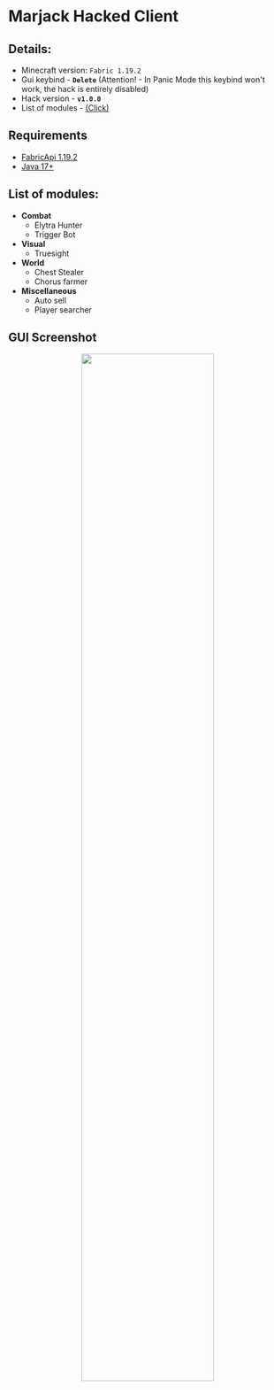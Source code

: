 # Marjack Hacked Client

## Details:

- Minecraft version: `Fabric 1.19.2`
- Gui keybind - **``Delete``** (Attention! - In Panic Mode this keybind won't work, the hack is entirely disabled)
- Hack version - **`v1.0.0`**
- List of modules - [(Click)](#list-of-modules)

## Requirements

- [FabricApi 1.19.2](https://www.curseforge.com/minecraft/mc-mods/fabric-api/files/4902659)
- [Java 17+](https://www.oracle.com/java/technologies/javase/jdk17-archive-downloads.html)

## List of modules:

- **Combat**
    - Elytra Hunter
    - Trigger Bot
- **Visual**
    - Truesight
- **World**
    - Chest Stealer
    - Chorus farmer
- **Miscellaneous**
    - Auto sell
    - Player searcher

## GUI Screenshot

<p style="text-align: center;">
    <img src="https://i.imgur.com/hhy8aJx.png" style="width: 69%" alt="">
</p>